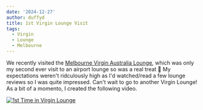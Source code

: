 ```yaml
---
date: '2024-12-27'
author: duffyd
title: 1st Virgin Lounge Visit
tags:
  - Virgin
  - Lounge
  - Melbourne
---
```


We recently visited the [Melbourne Virgin Australia Lounge](https://www.executivetraveller.com/review-virgin-australia-lounge-melbourne), which was only my second ever visit to an airport lounge so was a real treat 🎉 My expectations weren't ridculously high as I'd watched/read a few lounge reviews so I was quite impressed. Can't wait to go to another Virgin Lounge! As a bit of a momento, I created the following video.

[![1st Time in Virgin Lounge](https://img.youtube.com/vi/zb7Cuk1AJKo/default.jpg)](https://youtu.be/zb7Cuk1AJKo)